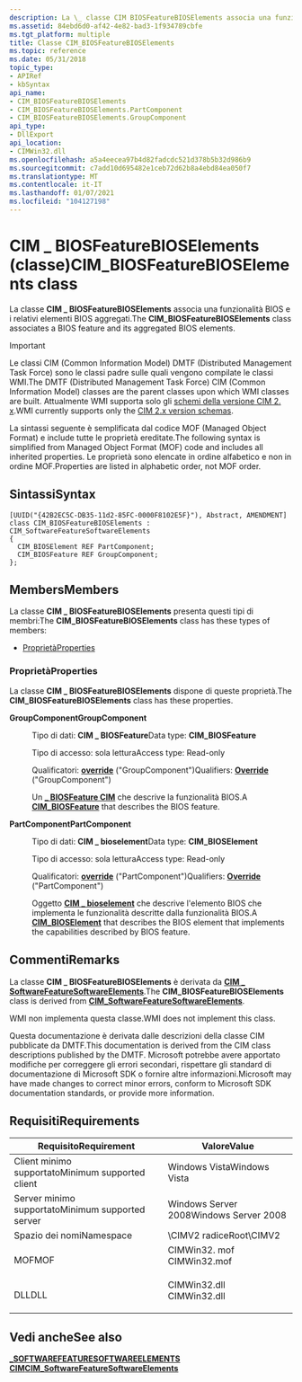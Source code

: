 ```yaml
---
description: La \_ classe CIM BIOSFeatureBIOSElements associa una funzionalità BIOS e i relativi elementi BIOS aggregati.
ms.assetid: 84ebd6d0-af42-4e82-bad3-1f934789cbfe
ms.tgt_platform: multiple
title: Classe CIM_BIOSFeatureBIOSElements
ms.topic: reference
ms.date: 05/31/2018
topic_type:
- APIRef
- kbSyntax
api_name:
- CIM_BIOSFeatureBIOSElements
- CIM_BIOSFeatureBIOSElements.PartComponent
- CIM_BIOSFeatureBIOSElements.GroupComponent
api_type:
- DllExport
api_location:
- CIMWin32.dll
ms.openlocfilehash: a5a4eecea97b4d82fadcdc521d378b5b32d986b9
ms.sourcegitcommit: c7add10d695482e1ceb72d62b8a4ebd84ea050f7
ms.translationtype: MT
ms.contentlocale: it-IT
ms.lasthandoff: 01/07/2021
ms.locfileid: "104127198"
---
```

# <a name="cim_biosfeaturebioselements-class"></a><span data-ttu-id="4f265-103">CIM \_ BIOSFeatureBIOSElements (classe)</span><span class="sxs-lookup"><span data-stu-id="4f265-103">CIM\_BIOSFeatureBIOSElements class</span></span>

<span data-ttu-id="4f265-104">La classe **CIM \_ BIOSFeatureBIOSElements** associa una funzionalità BIOS e i relativi elementi BIOS aggregati.</span><span class="sxs-lookup"><span data-stu-id="4f265-104">The **CIM\_BIOSFeatureBIOSElements** class associates a BIOS feature and its aggregated BIOS elements.</span></span>

> [!IMPORTANT]
> <span data-ttu-id="4f265-105">Le classi CIM (Common Information Model) DMTF (Distributed Management Task Force) sono le classi padre sulle quali vengono compilate le classi WMI.</span><span class="sxs-lookup"><span data-stu-id="4f265-105">The DMTF (Distributed Management Task Force) CIM (Common Information Model) classes are the parent classes upon which WMI classes are built.</span></span> <span data-ttu-id="4f265-106">Attualmente WMI supporta solo gli [schemi della versione CIM 2. x](https://dmtf.org/standards/cim/schemas).</span><span class="sxs-lookup"><span data-stu-id="4f265-106">WMI currently supports only the [CIM 2.x version schemas](https://dmtf.org/standards/cim/schemas).</span></span>

 

<span data-ttu-id="4f265-107">La sintassi seguente è semplificata dal codice MOF (Managed Object Format) e include tutte le proprietà ereditate.</span><span class="sxs-lookup"><span data-stu-id="4f265-107">The following syntax is simplified from Managed Object Format (MOF) code and includes all inherited properties.</span></span> <span data-ttu-id="4f265-108">Le proprietà sono elencate in ordine alfabetico e non in ordine MOF.</span><span class="sxs-lookup"><span data-stu-id="4f265-108">Properties are listed in alphabetic order, not MOF order.</span></span>

## <a name="syntax"></a><span data-ttu-id="4f265-109">Sintassi</span><span class="sxs-lookup"><span data-stu-id="4f265-109">Syntax</span></span>

``` syntax
[UUID("{42B2EC5C-DB35-11d2-85FC-0000F8102E5F}"), Abstract, AMENDMENT]
class CIM_BIOSFeatureBIOSElements : CIM_SoftwareFeatureSoftwareElements
{
  CIM_BIOSElement REF PartComponent;
  CIM_BIOSFeature REF GroupComponent;
};
```

## <a name="members"></a><span data-ttu-id="4f265-110">Members</span><span class="sxs-lookup"><span data-stu-id="4f265-110">Members</span></span>

<span data-ttu-id="4f265-111">La classe **CIM \_ BIOSFeatureBIOSElements** presenta questi tipi di membri:</span><span class="sxs-lookup"><span data-stu-id="4f265-111">The **CIM\_BIOSFeatureBIOSElements** class has these types of members:</span></span>

-   [<span data-ttu-id="4f265-112">Proprietà</span><span class="sxs-lookup"><span data-stu-id="4f265-112">Properties</span></span>](#properties)

### <a name="properties"></a><span data-ttu-id="4f265-113">Proprietà</span><span class="sxs-lookup"><span data-stu-id="4f265-113">Properties</span></span>

<span data-ttu-id="4f265-114">La classe **CIM \_ BIOSFeatureBIOSElements** dispone di queste proprietà.</span><span class="sxs-lookup"><span data-stu-id="4f265-114">The **CIM\_BIOSFeatureBIOSElements** class has these properties.</span></span>

<dl> <dt>

<span data-ttu-id="4f265-115">**GroupComponent**</span><span class="sxs-lookup"><span data-stu-id="4f265-115">**GroupComponent**</span></span>
</dt> <dd> <dl> <dt>

<span data-ttu-id="4f265-116">Tipo di dati: **CIM \_ BIOSFeature**</span><span class="sxs-lookup"><span data-stu-id="4f265-116">Data type: **CIM\_BIOSFeature**</span></span>
</dt> <dt>

<span data-ttu-id="4f265-117">Tipo di accesso: sola lettura</span><span class="sxs-lookup"><span data-stu-id="4f265-117">Access type: Read-only</span></span>
</dt> <dt>

<span data-ttu-id="4f265-118">Qualificatori: [**override**](/windows/desktop/WmiSdk/standard-qualifiers) ("GroupComponent")</span><span class="sxs-lookup"><span data-stu-id="4f265-118">Qualifiers: [**Override**](/windows/desktop/WmiSdk/standard-qualifiers) ("GroupComponent")</span></span>
</dt> </dl>

<span data-ttu-id="4f265-119">Un [**\_ BIOSFeature CIM**](cim-biosfeature.md) che descrive la funzionalità BIOS.</span><span class="sxs-lookup"><span data-stu-id="4f265-119">A [**CIM\_BIOSFeature**](cim-biosfeature.md) that describes the BIOS feature.</span></span>

</dd> <dt>

<span data-ttu-id="4f265-120">**PartComponent**</span><span class="sxs-lookup"><span data-stu-id="4f265-120">**PartComponent**</span></span>
</dt> <dd> <dl> <dt>

<span data-ttu-id="4f265-121">Tipo di dati: **CIM \_ bioselement**</span><span class="sxs-lookup"><span data-stu-id="4f265-121">Data type: **CIM\_BIOSElement**</span></span>
</dt> <dt>

<span data-ttu-id="4f265-122">Tipo di accesso: sola lettura</span><span class="sxs-lookup"><span data-stu-id="4f265-122">Access type: Read-only</span></span>
</dt> <dt>

<span data-ttu-id="4f265-123">Qualificatori: [**override**](/windows/desktop/WmiSdk/standard-qualifiers) ("PartComponent")</span><span class="sxs-lookup"><span data-stu-id="4f265-123">Qualifiers: [**Override**](/windows/desktop/WmiSdk/standard-qualifiers) ("PartComponent")</span></span>
</dt> </dl>

<span data-ttu-id="4f265-124">Oggetto [**CIM \_ bioselement**](cim-bioselement.md) che descrive l'elemento BIOS che implementa le funzionalità descritte dalla funzionalità BIOS.</span><span class="sxs-lookup"><span data-stu-id="4f265-124">A [**CIM\_BIOSElement**](cim-bioselement.md) that describes the BIOS element that implements the capabilities described by BIOS feature.</span></span>

</dd> </dl>

## <a name="remarks"></a><span data-ttu-id="4f265-125">Commenti</span><span class="sxs-lookup"><span data-stu-id="4f265-125">Remarks</span></span>

<span data-ttu-id="4f265-126">La classe **CIM \_ BIOSFeatureBIOSElements** è derivata da [**CIM \_ SoftwareFeatureSoftwareElements**](cim-softwarefeaturesoftwareelements.md).</span><span class="sxs-lookup"><span data-stu-id="4f265-126">The **CIM\_BIOSFeatureBIOSElements** class is derived from [**CIM\_SoftwareFeatureSoftwareElements**](cim-softwarefeaturesoftwareelements.md).</span></span>

<span data-ttu-id="4f265-127">WMI non implementa questa classe.</span><span class="sxs-lookup"><span data-stu-id="4f265-127">WMI does not implement this class.</span></span>

<span data-ttu-id="4f265-128">Questa documentazione è derivata dalle descrizioni della classe CIM pubblicate da DMTF.</span><span class="sxs-lookup"><span data-stu-id="4f265-128">This documentation is derived from the CIM class descriptions published by the DMTF.</span></span> <span data-ttu-id="4f265-129">Microsoft potrebbe avere apportato modifiche per correggere gli errori secondari, rispettare gli standard di documentazione di Microsoft SDK o fornire altre informazioni.</span><span class="sxs-lookup"><span data-stu-id="4f265-129">Microsoft may have made changes to correct minor errors, conform to Microsoft SDK documentation standards, or provide more information.</span></span>

## <a name="requirements"></a><span data-ttu-id="4f265-130">Requisiti</span><span class="sxs-lookup"><span data-stu-id="4f265-130">Requirements</span></span>



| <span data-ttu-id="4f265-131">Requisito</span><span class="sxs-lookup"><span data-stu-id="4f265-131">Requirement</span></span> | <span data-ttu-id="4f265-132">Valore</span><span class="sxs-lookup"><span data-stu-id="4f265-132">Value</span></span> |
|-------------------------------------|-----------------------------------------------------------------------------------------|
| <span data-ttu-id="4f265-133">Client minimo supportato</span><span class="sxs-lookup"><span data-stu-id="4f265-133">Minimum supported client</span></span><br/> | <span data-ttu-id="4f265-134">Windows Vista</span><span class="sxs-lookup"><span data-stu-id="4f265-134">Windows Vista</span></span><br/>                                                                |
| <span data-ttu-id="4f265-135">Server minimo supportato</span><span class="sxs-lookup"><span data-stu-id="4f265-135">Minimum supported server</span></span><br/> | <span data-ttu-id="4f265-136">Windows Server 2008</span><span class="sxs-lookup"><span data-stu-id="4f265-136">Windows Server 2008</span></span><br/>                                                          |
| <span data-ttu-id="4f265-137">Spazio dei nomi</span><span class="sxs-lookup"><span data-stu-id="4f265-137">Namespace</span></span><br/>                | <span data-ttu-id="4f265-138">\\CIMV2 radice</span><span class="sxs-lookup"><span data-stu-id="4f265-138">Root\\CIMV2</span></span><br/>                                                                  |
| <span data-ttu-id="4f265-139">MOF</span><span class="sxs-lookup"><span data-stu-id="4f265-139">MOF</span></span><br/>                      | <dl> <span data-ttu-id="4f265-140"><dt>CIMWin32. mof</dt></span><span class="sxs-lookup"><span data-stu-id="4f265-140"><dt>CIMWin32.mof</dt></span></span> </dl> |
| <span data-ttu-id="4f265-141">DLL</span><span class="sxs-lookup"><span data-stu-id="4f265-141">DLL</span></span><br/>                      | <dl> <span data-ttu-id="4f265-142"><dt>CIMWin32.dll</dt></span><span class="sxs-lookup"><span data-stu-id="4f265-142"><dt>CIMWin32.dll</dt></span></span> </dl> |



## <a name="see-also"></a><span data-ttu-id="4f265-143">Vedi anche</span><span class="sxs-lookup"><span data-stu-id="4f265-143">See also</span></span>

<dl> <dt>

[<span data-ttu-id="4f265-144">**\_SOFTWAREFEATURESOFTWAREELEMENTS CIM**</span><span class="sxs-lookup"><span data-stu-id="4f265-144">**CIM\_SoftwareFeatureSoftwareElements**</span></span>](cim-softwarefeaturesoftwareelements.md)
</dt> </dl>

 

